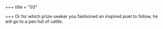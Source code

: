 +++
title = "03"

+++
Or for which prize-seeker you fashioned an inspired poet to follow, he will go to a pen full of cattle.  
